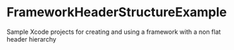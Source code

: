 # FrameworkHeaderStructureExample
Sample Xcode projects for creating and using a framework with a non flat header hierarchy
